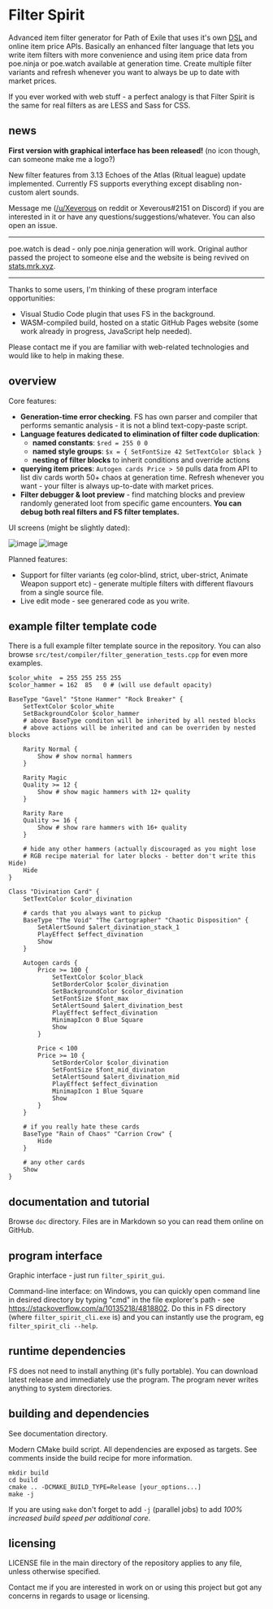 # Filter Spirit

Advanced item filter generator for Path of Exile that uses it's own [DSL](https://en.wikipedia.org/wiki/Domain-specific_language) and online item price APIs. Basically an enhanced filter language that lets you write item filters with more convenience and using item price data from poe.ninja or poe.watch available at generation time. Create multiple filter variants and refresh whenever you want to always be up to date with market prices.

If you ever worked with web stuff - a perfect analogy is that Filter Spirit is the same for real filters as are LESS and Sass for CSS.

## news

**First version with graphical interface has been released!** (no icon though, can someone make me a logo?)

New filter features from 3.13 Echoes of the Atlas (Ritual league) update implemented. Currently FS supports everything except disabling non-custom alert sounds.

Message me ([/u/Xeverous](https://old.reddit.com/user/Xeverous/) on reddit or Xeverous#2151 on Discord) if you are interested in it or have any questions/suggestions/whatever. You can also open an issue.

___

poe.watch is dead - only poe.ninja generation will work. Original author passed the project to someone else and the website is being revived on [stats.mrk.xyz](https://stats.mrk.xyz).

___

Thanks to some users, I'm thinking of these program interface opportunities:

- Visual Studio Code plugin that uses FS in the background.
- WASM-compiled build, hosted on a static GitHub Pages website (some work already in progress, JavaScript help needed).

Please contact me if you are familiar with web-related technologies and would like to help in making these.

## overview

Core features:

- **Generation-time error checking**. FS has own parser and compiler that performs semantic analysis - it is not a blind text-copy-paste script.
- **Language features dedicated to elimination of filter code duplication**:
  - **named constants**: `$red = 255 0 0`
  - **named style groups**: `$x = { SetFontSize 42 SetTextColor $black }`
  - **nesting of filter blocks** to inherit conditions and override actions
- **querying item prices**: `Autogen cards Price > 50` pulls data from API to list div cards worth 50+ chaos at generation time. Refresh whenever you want - your filter is always up-to-date with market prices.
- **Filter debugger & loot preview** - find matching blocks and preview randomly generated loot from specific game encounters. **You can debug both real filters and FS filter templates.**

UI screens (might be slightly dated):

![image](https://user-images.githubusercontent.com/20820409/99323133-d121c980-2871-11eb-843c-fe995abce24d.png)
![image](https://user-images.githubusercontent.com/20820409/102475151-d1bca400-4059-11eb-9028-110dd1d58ebf.png)

Planned features:

- Support for filter variants (eg color-blind, strict, uber-strict, Animate Weapon support etc) - generate multiple filters with different flavours from a single source file.
- Live edit mode - see generared code as you write.

## example filter template code

There is a full example filter template source in the repository. You can also browse `src/test/compiler/filter_generation_tests.cpp` for even more examples.

```
$color_white  = 255 255 255 255
$color_hammer = 162  85   0 # (will use default opacity)

BaseType "Gavel" "Stone Hammer" "Rock Breaker" {
	SetTextColor $color_white
	SetBackgroundColor $color_hammer
	# above BaseType conditon will be inherited by all nested blocks
	# above actions will be inherited and can be overriden by nested blocks

	Rarity Normal {
		Show # show normal hammers
	}

	Rarity Magic
	Quality >= 12 {
		Show # show magic hammers with 12+ quality
	}

	Rarity Rare
	Quality >= 16 {
		Show # show rare hammers with 16+ quality
	}

	# hide any other hammers (actually discouraged as you might lose
	# RGB recipe material for later blocks - better don't write this Hide)
	Hide
}

Class "Divination Card" {
	SetTextColor $color_divination

	# cards that you always want to pickup
	BaseType "The Void" "The Cartographer" "Chaotic Disposition" {
		SetAlertSound $alert_divination_stack_1
		PlayEffect $effect_divination
		Show
	}

	Autogen cards {
		Price >= 100 {
			SetTextColor $color_black
			SetBorderColor $color_divination
			SetBackgroundColor $color_divination
			SetFontSize $font_max
			SetAlertSound $alert_divination_best
			PlayEffect $effect_divination
			MinimapIcon 0 Blue Square
			Show
		}

		Price < 100
		Price >= 10 {
			SetBorderColor $color_divination
			SetFontSize $font_mid_divinaton
			SetAlertSound $alert_divination_mid
			PlayEffect $effect_divination
			MinimapIcon 1 Blue Square
			Show
		}
	}

	# if you really hate these cards
	BaseType "Rain of Chaos" "Carrion Crow" {
		Hide
	}

	# any other cards
	Show
}
```

## documentation and tutorial

Browse `doc` directory. Files are in Markdown so you can read them online on GitHub.

## program interface

Graphic interface - just run `filter_spirit_gui`.

Command-line interface: on Windows, you can quickly open command line in desired directory by typing "cmd" in the file explorer's path - see https://stackoverflow.com/a/10135218/4818802. Do this in FS directory (where `filter_spirit_cli.exe` is) and you can instantly use the program, eg `filter_spirit_cli --help`.

## runtime dependencies

FS does not need to install anything (it's fully portable). You can download latest release and immediately use the program. The program never writes anything to system directories.

## building and dependencies

See documentation directory.

Modern CMake build script. All dependencies are exposed as targets. See comments inside the build recipe for more information.

```
mkdir build
cd build
cmake .. -DCMAKE_BUILD_TYPE=Release [your_options...]
make -j
```

If you are using `make` don't forget to add `-j` (parallel jobs) to add *100% increased build speed per additional core*.

## licensing

LICENSE file in the main directory of the repository applies to any file, unless otherwise specified.

Contact me if you are interested in work on or using this project but got any concerns in regards to usage or licensing.
